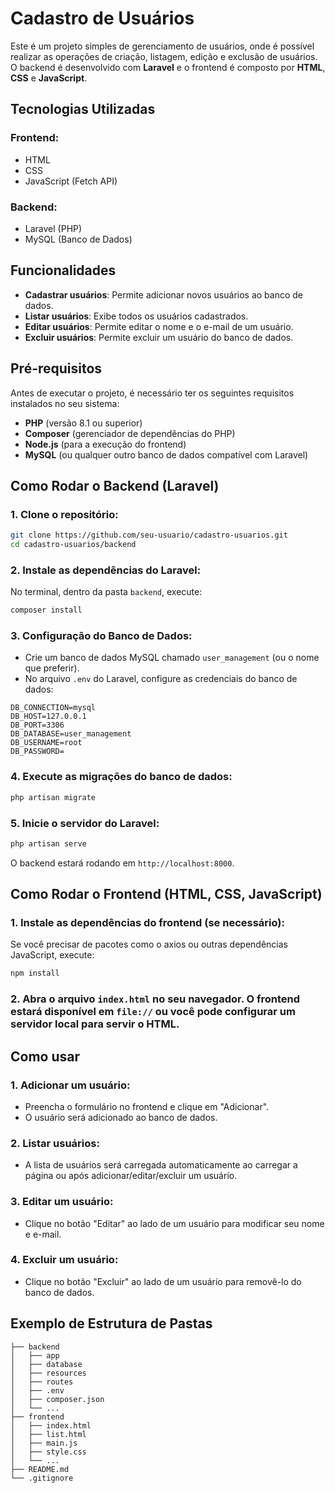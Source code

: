 # Cadastro de Usuários

Este é um projeto simples de gerenciamento de usuários, onde é possível realizar as operações de criação, listagem, edição e exclusão de usuários. O backend é desenvolvido com **Laravel** e o frontend é composto por **HTML**, **CSS** e **JavaScript**.

## Tecnologias Utilizadas

### Frontend:

- HTML
- CSS
- JavaScript (Fetch API)

### Backend:

- Laravel (PHP)
- MySQL (Banco de Dados)

## Funcionalidades

- **Cadastrar usuários**: Permite adicionar novos usuários ao banco de dados.
- **Listar usuários**: Exibe todos os usuários cadastrados.
- **Editar usuários**: Permite editar o nome e o e-mail de um usuário.
- **Excluir usuários**: Permite excluir um usuário do banco de dados.

## Pré-requisitos

Antes de executar o projeto, é necessário ter os seguintes requisitos instalados no seu sistema:

- **PHP** (versão 8.1 ou superior)
- **Composer** (gerenciador de dependências do PHP)
- **Node.js** (para a execução do frontend)
- **MySQL** (ou qualquer outro banco de dados compatível com Laravel)

## Como Rodar o Backend (Laravel)

### 1. Clone o repositório:

```bash
git clone https://github.com/seu-usuario/cadastro-usuarios.git
cd cadastro-usuarios/backend
```

### 2. Instale as dependências do Laravel:

No terminal, dentro da pasta `backend`, execute:

```bash
composer install
```

### 3. Configuração do Banco de Dados:

- Crie um banco de dados MySQL chamado `user_management` (ou o nome que preferir).
- No arquivo `.env` do Laravel, configure as credenciais do banco de dados:

```env
DB_CONNECTION=mysql
DB_HOST=127.0.0.1
DB_PORT=3306
DB_DATABASE=user_management
DB_USERNAME=root
DB_PASSWORD=
```

### 4. Execute as migrações do banco de dados:

```bash
php artisan migrate
```

### 5. Inicie o servidor do Laravel:

```bash
php artisan serve
```

O backend estará rodando em `http://localhost:8000`.

## Como Rodar o Frontend (HTML, CSS, JavaScript)

### 1. Instale as dependências do frontend (se necessário):

Se você precisar de pacotes como o axios ou outras dependências JavaScript, execute:

```bash
npm install
```

### 2. Abra o arquivo `index.html` no seu navegador. O frontend estará disponível em `file://` ou você pode configurar um servidor local para servir o HTML.

## Como usar

### 1. Adicionar um usuário:

- Preencha o formulário no frontend e clique em "Adicionar".
- O usuário será adicionado ao banco de dados.

### 2. Listar usuários:

- A lista de usuários será carregada automaticamente ao carregar a página ou após adicionar/editar/excluir um usuário.

### 3. Editar um usuário:

- Clique no botão "Editar" ao lado de um usuário para modificar seu nome e e-mail.

### 4. Excluir um usuário:

- Clique no botão "Excluir" ao lado de um usuário para removê-lo do banco de dados.

## Exemplo de Estrutura de Pastas

```plaintext
├── backend
│   ├── app
│   ├── database
│   ├── resources
│   ├── routes
│   ├── .env
│   ├── composer.json
│   └── ...
├── frontend
│   ├── index.html
│   ├── list.html
│   ├── main.js
│   ├── style.css
│   └── ...
├── README.md
└── .gitignore
```
